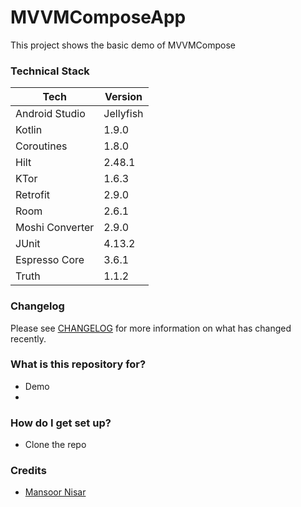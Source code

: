 # MVVMComposeApp
This project shows the basic demo of MVVMCompose

### Technical Stack ###
| Tech                   | Version   |
| ---------------------- |-----------|
| Android Studio         | Jellyfish |
| Kotlin                 | 1.9.0     |
| Coroutines             | 1.8.0     |
| Hilt                   | 2.48.1    |
| KTor                   | 1.6.3     |
| Retrofit               | 2.9.0     |
| Room                   | 2.6.1     |
| Moshi Converter        | 2.9.0     |
| JUnit                  | 4.13.2    |
| Espresso Core          | 3.6.1     |
| Truth                  | 1.1.2     |

### Changelog ###
Please see [CHANGELOG](CHANGELOG.md) for more information on what has changed recently.

### What is this repository for? ###
* Demo
* 
### How do I get set up? ###
* Clone the repo

### Credits ###
* [Mansoor Nisar](https://github.com/MansoorNisar92)
